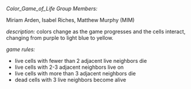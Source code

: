 *Color_Game_of_Life
Group Members:*

Miriam Arden, Isabel Riches, Matthew Murphy (MIM)

*description:* colors change as the game progresses and the cells interact, changing from purple to light blue to yellow. 

*game rules:*

- live cells with fewer than 2 adjacent live neighbors die
- live cells with 2-3 adjacent neighbors live on
- live cells with more than 3 adjacent neighbors die
- dead cells with 3 live neighbors become alive
